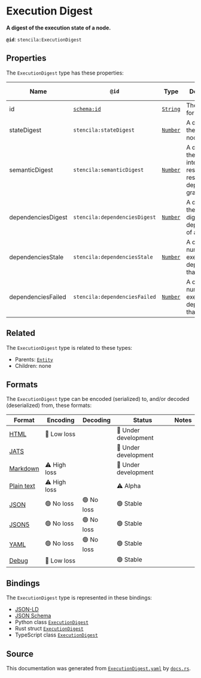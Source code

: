 # Execution Digest

**A digest of the execution state of a node.**

**`@id`**: `stencila:ExecutionDigest`

## Properties

The `ExecutionDigest` type has these properties:

| Name               | `@id`                                | Type                                                                                            | Description                                                                            | Inherited from                                                                                   |
| ------------------ | ------------------------------------ | ----------------------------------------------------------------------------------------------- | -------------------------------------------------------------------------------------- | ------------------------------------------------------------------------------------------------ |
| id                 | [`schema:id`](https://schema.org/id) | [`String`](https://github.com/stencila/stencila/blob/main/docs/reference/schema/data/string.md) | The identifier for this item.                                                          | [`Entity`](https://github.com/stencila/stencila/blob/main/docs/reference/schema/other/entity.md) |
| stateDigest        | `stencila:stateDigest`               | [`Number`](https://github.com/stencila/stencila/blob/main/docs/reference/schema/data/number.md) | A digest of the state of a node.                                                       | -                                                                                                |
| semanticDigest     | `stencila:semanticDigest`            | [`Number`](https://github.com/stencila/stencila/blob/main/docs/reference/schema/data/number.md) | A digest of the "semantic intent" of the resource with respect to the dependency graph | -                                                                                                |
| dependenciesDigest | `stencila:dependenciesDigest`        | [`Number`](https://github.com/stencila/stencila/blob/main/docs/reference/schema/data/number.md) | A digest of the semantic digests the dependencies of a resource.                       | -                                                                                                |
| dependenciesStale  | `stencila:dependenciesStale`         | [`Number`](https://github.com/stencila/stencila/blob/main/docs/reference/schema/data/number.md) | A count of the number of execution dependencies that are stale                         | -                                                                                                |
| dependenciesFailed | `stencila:dependenciesFailed`        | [`Number`](https://github.com/stencila/stencila/blob/main/docs/reference/schema/data/number.md) | A count of the number of execution dependencies that failed                            | -                                                                                                |

## Related

The `ExecutionDigest` type is related to these types:

- Parents: [`Entity`](https://github.com/stencila/stencila/blob/main/docs/reference/schema/other/entity.md)
- Children: none

## Formats

The `ExecutionDigest` type can be encoded (serialized) to, and/or decoded (deserialized) from, these formats:

| Format                                                                                        | Encoding         | Decoding     | Status                 | Notes |
| --------------------------------------------------------------------------------------------- | ---------------- | ------------ | ---------------------- | ----- |
| [HTML](https://github.com/stencila/stencila/blob/main/docs/reference/formats/html.md)         | 🔷 Low loss       |              | 🚧 Under development    |       |
| [JATS](https://github.com/stencila/stencila/blob/main/docs/reference/formats/jats.md)         |                  |              | 🚧 Under development    |       |
| [Markdown](https://github.com/stencila/stencila/blob/main/docs/reference/formats/markdown.md) | ⚠️ High loss     |              | 🚧 Under development    |       |
| [Plain text](https://github.com/stencila/stencila/blob/main/docs/reference/formats/text.md)   | ⚠️ High loss     |              | ⚠️ Alpha               |       |
| [JSON](https://github.com/stencila/stencila/blob/main/docs/reference/formats/json.md)         | 🟢 No loss        | 🟢 No loss    | 🟢 Stable               |       |
| [JSON5](https://github.com/stencila/stencila/blob/main/docs/reference/formats/json5.md)       | 🟢 No loss        | 🟢 No loss    | 🟢 Stable               |       |
| [YAML](https://github.com/stencila/stencila/blob/main/docs/reference/formats/yaml.md)         | 🟢 No loss        | 🟢 No loss    | 🟢 Stable               |       |
| [Debug](https://github.com/stencila/stencila/blob/main/docs/reference/formats/debug.md)       | 🔷 Low loss       |              | 🟢 Stable               |       |

## Bindings

The `ExecutionDigest` type is represented in these bindings:

- [JSON-LD](https://stencila.dev/ExecutionDigest.jsonld)
- [JSON Schema](https://stencila.dev/ExecutionDigest.schema.json)
- Python class [`ExecutionDigest`](https://github.com/stencila/stencila/blob/main/python/python/stencila/types/execution_digest.py)
- Rust struct [`ExecutionDigest`](https://github.com/stencila/stencila/blob/main/rust/schema/src/types/execution_digest.rs)
- TypeScript class [`ExecutionDigest`](https://github.com/stencila/stencila/blob/main/typescript/src/types/ExecutionDigest.ts)

## Source

This documentation was generated from [`ExecutionDigest.yaml`](https://github.com/stencila/stencila/blob/main/schema/ExecutionDigest.yaml) by [`docs.rs`](https://github.com/stencila/stencila/blob/main/rust/schema-gen/src/docs.rs).